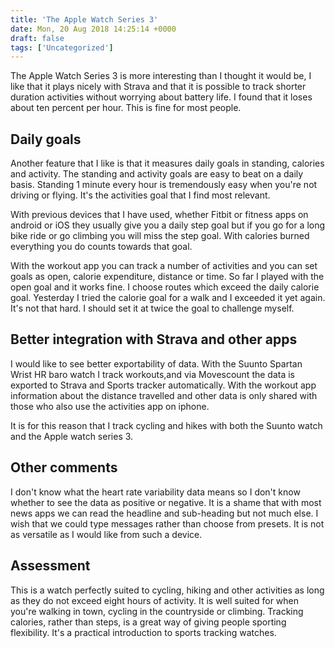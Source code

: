```yaml
---
title: 'The Apple Watch Series 3'
date: Mon, 20 Aug 2018 14:25:14 +0000
draft: false
tags: ['Uncategorized']
---
```


The Apple Watch Series 3 is more interesting than I thought it would be, I like that it plays nicely with Strava and that it is possible to track shorter duration activities without worrying about battery life. I found that it loses about ten percent per hour. This is fine for most people. 

Daily goals
-----------

Another feature that I like is that it measures daily goals in standing, calories and activity. The standing and activity goals are easy to beat on a daily basis. Standing 1 minute every hour is tremendously easy when you're not driving or flying. It's the activities goal that I find most relevant. 

With previous devices that I have used, whether Fitbit or fitness apps on android or iOS they usually give you a daily step goal but if you go for a long bike ride or go climbing you will miss the step goal. With calories burned everything you do counts towards that goal. 

With the workout app you can track a number of activities and you can set goals as open, calorie expenditure, distance or time. So far I played with the open goal and it works fine. I choose routes which exceed the daily calorie goal. Yesterday I tried the calorie goal for a walk and I exceeded it yet again. It's not that hard. I should set it at twice the goal to challenge myself. 

Better integration with Strava and other apps
---------------------------------------------

I would like to see better exportability of data. With the Suunto Spartan Wrist HR baro watch I track workouts,and via Movescount the data is exported to Strava and Sports tracker automatically. With the workout app information about the distance travelled and other data is only shared with those who also use the activities app on iphone. 

It is for this reason that I track cycling and hikes with both the Suunto watch and the Apple watch series 3. 

Other comments
--------------

I don't know what the heart rate variability data means so I don't know whether to see the data as positive or negative. It is a shame that with most news apps we can read the headline and sub-heading but not much else. I wish that we could type messages rather than choose from presets. It is not as versatile as I would like from such a device. 

Assessment
----------

This is a watch perfectly suited to cycling, hiking and other activities as long as they do not exceed eight hours of activity. It is well suited for when you're walking in town, cycling in the countryside or climbing. Tracking calories, rather than steps, is a great way of giving people sporting flexibility. It's a practical introduction to sports tracking watches.